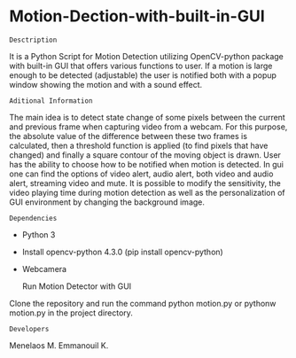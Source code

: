# Motion-Dection-with-built-in-GUI

	Desctription

It is a Python Script for Motion Detection utilizing OpenCV-python package with built-in GUI that offers various functions to user. If a motion is large enough to be detected (adjustable) the user is notified both with a popup window showing the motion and with a sound effect.

	Aditional Information

The main idea is to detect state change of some pixels between the current and previous frame when capturing video from a webcam. For this purpose, the absolute value of the difference between these two frames is calculated, then a threshold function is applied (to find pixels that have changed) and finally a square contour of the moving object is drawn. User has the ability to choose how to be notified when motion is detected. In gui one can find the options of video alert, audio alert, both video and audio alert, streaming video and mute. It is possible to modify the sensitivity, the video playing time during motion detection as well as the personalization of GUI environment by changing the background image.

	Dependencies

- Python 3
- Install opencv-python 4.3.0 (pip install opencv-python)
- Webcamera

	Run Motion Detector with GUI

Clone the repository and run the command python motion.py or pythonw motion.py in the project directory.

	Developers

Menelaos M. 
Emmanouil K.
